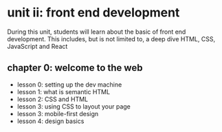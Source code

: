 # unit ii: front end development

During this unit, students will learn about the basic of front end development. This includes, but is not limited to, a deep dive HTML, CSS, JavaScript and React

## chapter 0: welcome to the web

- lesson 0: setting up the dev machine
- lesson 1: what is semantic HTML
- lesson 2: CSS and HTML
- lesson 3: using CSS to layout your page
- lesson 3: mobile-first design
- lesson 4: design basics

<!--
## chapter 1: Deeper basic

- lesson 0: enumeration with LINQ
- lesson 1: SOLID

## chapter 2: working with data

- lesson 0: files and storing data
- lesson 1: storing data using SQL
- lesson 2: complex relationships in SQL
- lesson 3: applying ORMS -->
